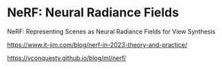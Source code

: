 # NeRF: Neural Radiance Fields

NeRF: Representing Scenes as Neural Radiance Fields for View Synthesis

https://www.it-jim.com/blog/nerf-in-2023-theory-and-practice/

https://yconquesty.github.io/blog/ml/nerf/
